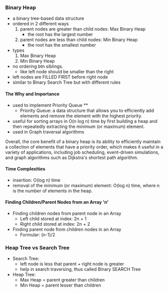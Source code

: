 ### Binary Heap
- a binary tree-based data structure
- ordered in 2 different ways
    1. parent nodes are greater than child nodes: Max Binary Heap
        - the root has the largest number
    2. parent nodes are less than child nodes: Min Binary Heap
        - the root has the smallest number
- types
    1. Max Binary Heap
    2. Min Binary Heap
- no ordering btn siblings.
    - like left node should be smaller than the right
- left nodes are FILLED FIRST before right node
- similar to Binary Search Tree but with different rules


#### The Why and Importance
- used to implement Priority Queue **
    - Priority Queue: a data structure that allows you to efficiently add elements and remove the element with the highest priority.
- useful for sorting arrays in O(n log n) time by first building a heap and then repeatedly extracting the minimum (or maximum) element.
- used in Graph traversal algorithms

Overall, the core benefit of a binary heap is its ability to efficiently maintain a collection of elements that have a priority order, which makes it useful in a variety of applications, including job scheduling, event-driven simulations, and graph algorithms such as Dijkstra's shortest path algorithm.

#### Time Complexities
- insertion: O(log n) time
- removal of the minimum (or maximum) element: O(log n) time, where n is the number of elements in the heap. 


#### Finding Children/Parent Nodes from an Array 'n'
- Finding children nodes from parent node in an Array
    - Left child stored at index: 2n + 1
    - Right child stored at index: 2n + 2
- Finding parent node from children nodes in an Array
    - Formular: (n-1)/2


### Heap Tree vs Search Tree
- Search Tree: 
    - left node is less that parent + right node is greater 
    - help in search traversing, thus called Binary SEARCH Tree
- Heap Tree: 
    - Max Heap = parent greater than children
    - Min Heap = parent lesser than children
    
